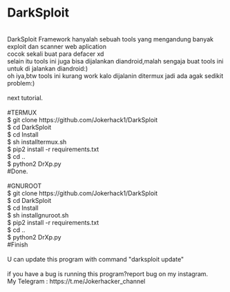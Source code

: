 # DarkSploit
<br>
DarkSploit Framework hanyalah sebuah tools yang mengandung banyak exploit dan scanner web aplication
<br>
cocok sekali buat para defacer xd
<br>
selain itu tools ini juga bisa dijalankan diandroid,malah sengaja buat tools ini untuk di jalankan diandroid:)
<br>
oh iya,btw tools ini kurang work kalo dijalanin ditermux jadi ada agak sedikit problem:)
<br>
<br>
next tutorial.
<br>
<br>
#TERMUX
<br>
$ git clone https://github.com/Jokerhack1/DarkSploit
<br>
$ cd DarkSploit
<br>
$ cd Install
<br>
$ sh installtermux.sh
<br>
$ pip2 install -r requirements.txt
<br>
$ cd ..
<br>
$ python2 DrXp.py
<br>
#Done.
<br>
<br>
#GNUROOT
<br>
$ git clone https://github.com/Jokerhack1/DarkSploit
<br>
$ cd DarkSploit
<br>
$ cd Install
<br>
$ sh installgnuroot.sh
<br>
$ pip2 install -r requirements.txt
<br>
$ cd ..
<br>
$ python2 DrXp.py
<br>
#Finish
<br>
<br>
U can update this program with command "darksploit update"
<br>
<br>
if you have a bug is running this program?report bug on my instagram.
<br>
My Telegram : https://t.me/Jokerhacker_channel
